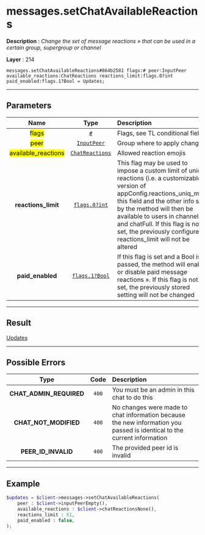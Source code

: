 # messages.setChatAvailableReactions

**Description** : *Change the set of message reactions &raquo; that can be used in a certain group, supergroup or channel*

**Layer** : 214

```tl
messages.setChatAvailableReactions#864b2581 flags:# peer:InputPeer available_reactions:ChatReactions reactions_limit:flags.0?int paid_enabled:flags.1?Bool = Updates;
```

---

## Parameters

| Name | Type | Description |
| :---: | :---: | :--- |
| <mark>flags</mark> | [`#`](type/#) | Flags, see TL conditional fields |
| <mark>peer</mark> | [`InputPeer`](type/InputPeer) | Group where to apply changes |
| <mark>available_reactions</mark> | [`ChatReactions`](type/ChatReactions) | Allowed reaction emojis |
| **reactions_limit** | [`flags.0?int`](type/int) | This flag may be used to impose a custom limit of unique reactions (i.e. a customizable version of appConfig.reactions_uniq_max); this field and the other info set by the method will then be available to users in channelFull and chatFull. If this flag is not set, the previously configured reactions_limit will not be altered |
| **paid_enabled** | [`flags.1?Bool`](type/Bool) | If this flag is set and a Bool is passed, the method will enable or disable paid message reactions ». If this flag is not set, the previously stored setting will not be changed |

---

## Result

[Updates](type/Updates)

---

## Possible Errors

| Type | Code | Description |
| :---: | :---: | :--- |
| **CHAT_ADMIN_REQUIRED** | `400` | You must be an admin in this chat to do this |
| **CHAT_NOT_MODIFIED** | `400` | No changes were made to chat information because the new information you passed is identical to the current information |
| **PEER_ID_INVALID** | `400` | The provided peer id is invalid |

---

## Example

```php
$updates = $client->messages->setChatAvailableReactions(
	peer : $client->inputPeerEmpty(),
	available_reactions : $client->chatReactionsNone(),
	reactions_limit : 61,
	paid_enabled : false,
);
```